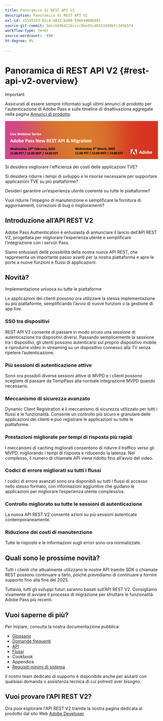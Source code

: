 ```yaml
---
title: Panoramica di REST API V2
description: Panoramica di REST API V2
exl-id: a5595193-82c4-4033-bd98-596b4908b401
source-git-commit: 9dcc649b4216cccc9be35cd6553308bfc345b5f4
workflow-type: tm+mt
source-wordcount: '496'
ht-degree: 0%

---
```


# Panoramica di REST API V2 {#rest-api-v2-overview}

>[!IMPORTANT]
>
> Assicurati di essere sempre informato sugli ultimi annunci di prodotto per l&#39;autenticazione di Adobe Pass e sulle timeline di disattivazione aggregate nella pagina [Annunci di prodotto](/help/authentication/product-announcements.md).

<a href="https://experienceleague.adobe.com/en/docs/pass/authentication/product-announcements">![Serie di webinar live](/help/authentication/assets/rest-api-v2/live-webinar-series-banner.png)</a>

Si desidera migliorare l&#39;efficienza dei costi delle applicazioni TVE?

Si desidera ridurre i tempi di sviluppo e le risorse necessarie per supportare applicazioni TVE su più piattaforme?

Desideri garantire un’esperienza utente coerente su tutte le piattaforme?

Vuoi ridurre l’impegno di manutenzione e semplificare la fornitura di aggiornamenti, correzioni di bug o miglioramenti?

## Introduzione all’API REST V2

Adobe Pass Authentication è entusiasta di annunciare il lancio dell’API REST V2, progettata per migliorare l’esperienza utente e semplificare l’integrazione con i servizi Pass.

Siamo entusiasti delle possibilità della nostra nuova API REST, che rappresenta un importante passo avanti per la nostra piattaforma e apre le porte a nuove funzioni e flussi di applicazioni.

## Novità?

Implementazione univoca su tutte le piattaforme

Le applicazioni dei clienti possono ora utilizzare la stessa implementazione su più piattaforme, semplificando l’avvio di nuove funzioni o la gestione di app live.

### SSO tra dispositivi

REST API V2 consente di passare in modo sicuro una sessione di autenticazione tra dispositivi diversi. Passando semplicemente la sessione tra i dispositivi, gli utenti possono autenticarsi sul proprio dispositivo mobile e riprodurre video in streaming su un dispositivo connesso alla TV senza ripetere l’autenticazione.

### Più sessioni di autenticazione attive

Sono ora possibili diverse sessioni attive di MVPD e i clienti possono scegliere di passare da TempPass alla normale integrazione MVPD quando necessario.

### Meccanismo di sicurezza avanzato

Dynamic Client Registration è il meccanismo di sicurezza utilizzato per tutti i flussi e le funzionalità. Consente un controllo più sicuro e granulare delle applicazioni dei clienti e può registrare le applicazioni su tutte le piattaforme.

### Prestazioni migliorate per tempi di risposta più rapidi

I meccanismi di caching migliorati consentono di ridurre il traffico verso gli MVPD, migliorando i tempi di risposta e riducendo la latenza. Nel complesso, il numero di chiamate API viene ridotto fino all’avvio del video.

### Codici di errore migliorati su tutti i flussi

I codici di errore avanzati sono ora disponibili su tutti i flussi di accesso nello stesso formato, con informazioni aggiuntive che guidano le applicazioni per migliorare l’esperienza utente complessiva.

### Controllo migliorato su tutte le sessioni di autenticazione

La nuova API REST V2 consente azioni su più sessioni autenticate contemporaneamente.

### Riduzione dei costi di manutenzione

Tutte le risposte e le informazioni sugli errori sono ora normalizzate.

## Quali sono le prossime novità?

Tutti i clienti che attualmente utilizzano le nostre API tramite SDK o chiamate REST possono continuare a farlo, poiché prevediamo di continuare a fornire supporto fino alla fine del 2025.

Tuttavia, tutti gli sviluppi futuri saranno basati sull’API REST V2. Consigliamo vivamente di avviare il processo di migrazione per sfruttare le funzionalità Adobe Pass più recenti.

## Vuoi saperne di più?

Per iniziare, consulta la nostra documentazione pubblica:

- [Glossario](rest-api-v2-glossary.md)
- [Domande frequenti](rest-api-v2-faqs.md)
- [API](apis/rest-api-v2-apis-overview.md)
- [Flussi](flows/rest-api-v2-flows-overview.md)
- Cookbook
- Appendice
- [Requisiti minimi di sistema](/help/authentication/integration-guide-programmers/minimum-system-requirements.md)

Il nostro team dedicato di supporto è disponibile anche per aiutarti con qualsiasi domanda o assistenza tecnica di cui potresti aver bisogno.

## Vuoi provare l’API REST V2?

Ora puoi esplorare l&#39;API REST V2 tramite la nostra pagina dedicata al prodotto dal sito Web [Adobe Developer](https://developer.adobe.com/adobe-pass/).
